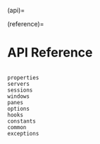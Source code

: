 (api)=

(reference)=

# API Reference

```{toctree}

properties
servers
sessions
windows
panes
options
hooks
constants
common
exceptions
```

